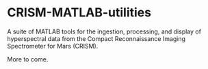 # CRISM-MATLAB-utilities
A suite of MATLAB tools for the ingestion, processing, and display of hyperspectral data from the Compact Reconnaissance Imaging Spectrometer for Mars (CRISM).

More to come.
